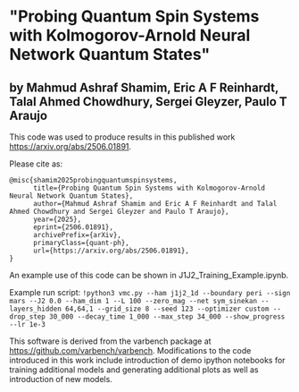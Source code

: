 # "Probing Quantum Spin Systems with Kolmogorov-Arnold Neural Network Quantum States"
## by Mahmud Ashraf Shamim, Eric A F Reinhardt, Talal Ahmed Chowdhury, Sergei Gleyzer, Paulo T Araujo

This code was used to produce results in this published work https://arxiv.org/abs/2506.01891.

Please cite as:
```
@misc{shamim2025probingquantumspinsystems,
      title={Probing Quantum Spin Systems with Kolmogorov-Arnold Neural Network Quantum States}, 
      author={Mahmud Ashraf Shamim and Eric A F Reinhardt and Talal Ahmed Chowdhury and Sergei Gleyzer and Paulo T Araujo},
      year={2025},
      eprint={2506.01891},
      archivePrefix={arXiv},
      primaryClass={quant-ph},
      url={https://arxiv.org/abs/2506.01891}, 
}
```


An example use of this code can be shown in J1J2_Training_Example.ipynb.

Example run script:
`!python3 vmc.py --ham j1j2_1d --boundary peri --sign mars --J2 0.0 --ham_dim 1 --L 100 --zero_mag --net sym_sinekan --layers_hidden 64,64,1 --grid_size 8 --seed 123 --optimizer custom --drop_step 30_000 --decay_time 1_000 --max_step 34_000 --show_progress --lr 1e-3`

This software is derived from the varbench package at https://github.com/varbench/varbench. Modifications to the code introduced in this work include introduction of demo ipython notebooks for training additional models and generating additional plots as well as introduction of new models.
